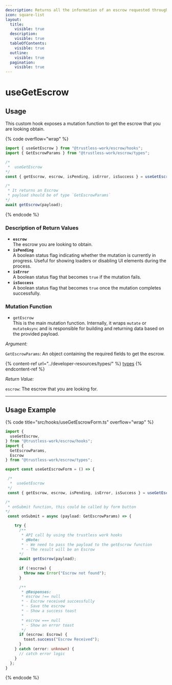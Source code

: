 ```yaml
---
description: Returns all the information of an escrow requested through the contractId.
icon: square-list
layout:
  title:
    visible: true
  description:
    visible: true
  tableOfContents:
    visible: true
  outline:
    visible: true
  pagination:
    visible: true
---
```


# useGetEscrow

## Usage

This custom hook exposes a mutation function to get the escrow that you are looking obtain.&#x20;

{% code overflow="wrap" %}
```typescript
import { useGetEscrow } from "@trustless-work/escrow/hooks";
import { GetEscrowParams } from "@trustless-work/escrow/types";

/*
 *  useGetEscrow
*/
const { getEscrow, escrow, isPending, isError, isSuccess } = useGetEscrow();

/* 
 * It returns an Escrow
 * payload should be of type `GetEscrowParams`
*/
await getEscrow(payload);
```
{% endcode %}

### Description of Return Values

* **`escrow`**\
  The escrow you are looking to obtain.
* **`isPending`**\
  A boolean status flag indicating whether the mutation is currently in progress. Useful for showing loaders or disabling UI elements during the process.
* **`isError`**\
  A boolean status flag that becomes `true` if the mutation fails.
* **`isSuccess`**\
  A boolean status flag that becomes `true` once the mutation completes successfully.

### Mutation Function

* `getEscrow`\
  This is the main mutation function. Internally, it wraps `mutate` or `mutateAsync` and is responsible for building and returning data based on the provided payload.

_Argument:_

`GetEscrowParams`: An object containing the required fields to get the escrow.

{% content-ref url="../developer-resources/types/" %}
[types](../developer-resources/types/)
{% endcontent-ref %}

_Return Value:_

`escrow`: The escrow that you are looking for.

***

## Usage Example

{% code title="src/hooks/useGetEscrowForm.ts" overflow="wrap" %}
```typescript
import {
  useGetEscrow,
} from "@trustless-work/escrow/hooks";
import {
  GetEscrowParams, 
  Escrow
} from "@trustless-work/escrow/types";

export const useGetEscrowForm = () => {

 /*
  *  useGetEscrow
 */
 const { getEscrow, escrow, isPending, isError, isSuccess } = useGetEscrow();

/*
 * onSubmit function, this could be called by form button
*/
 const onSubmit = async (payload: GetEscrowParams) => {

    try {
      /**
       * API call by using the trustless work hooks
       * @Note:
       * - We need to pass the payload to the getEscrow function
       * - The result will be an Escrow
      */
      await getEscrow(payload);
      
      if (!escrow) {
        throw new Error("Escrow not found");
      }

      /**
       * @Responses:
       * escrow !== null
       * - Escrow received successfully
       * - Save the escrow
       * - Show a success toast
       *
       * escrow === null
       * - Show an error toast
       */
      if (escrow: Escrow) {
        toast.success("Escrow Received");
      }
    } catch (error: unknown) {
      // catch error logic
    }
  };
}

```
{% endcode %}

